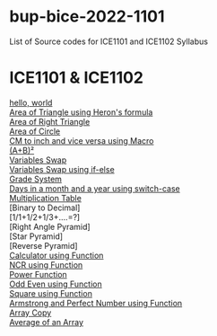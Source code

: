 # bup-bice-2022-1101
List of Source codes for ICE1101 and ICE1102 Syllabus
# ICE1101 & ICE1102
[hello, world](https://github.com/24phyr/bup-bice-2022/blob/main/ICE1101-2/hello.c)  
[Area of Triangle using Heron's formula](https://github.com/24phyr/bup-bice-2022/blob/main/ICE1101-2/herons-formula.c)  
[Area of Right Triangle](https://github.com/24phyr/bup-bice-2022/blob/main/ICE1101-2/right-angle-triangle.c)  
[Area of Circle](https://github.com/24phyr/bup-bice-2022/blob/main/ICE1101-2/circle-area.c)  
[CM to inch and vice versa using Macro](https://github.com/24phyr/bup-bice-2022/blob/main/ICE1101-2/cm-to-inch.c)  
[(A+B)²](https://github.com/24phyr/bup-bice-2022/blob/main/ICE1101-2/whole-square.c)  
[Variables Swap](https://github.com/24phyr/bup-bice-2022/blob/main/ICE1101-2/variables-swap.c)  
[Variables Swap using if-else](https://github.com/24phyr/bup-bice-2022/blob/main/ICE1101-2/variable-swap-if-else.c)  
[Grade System](https://github.com/24phyr/bup-bice-2022/blob/main/ICE1101-2/grade-system.c)  
[Days in a month and a year using switch-case](https://github.com/24phyr/bup-bice-2022/blob/main/ICE1101-2/days-in-a-month-a-year.c)  
[Multiplication Table](https://github.com/24phyr/bup-bice-2022/blob/main/ICE1101-2/multiplication-table.c)  
[Binary to Decimal]  
[1/1+1/2+1/3+....=?]  
[Right Angle Pyramid]  
[Star Pyramid]  
[Reverse Pyramid]  
[Calculator using Function]()  
[NCR using Function]()  
[Power Function]()  
[Odd Even using Function]()  
[Square using Function]()  
[Armstrong and Perfect Number using Function]()  
[Array Copy]()  
[Average of an Array]()  
